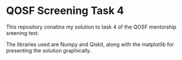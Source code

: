 # QOSF Screening Task 4
This repository conatins my solution to task 4 of the QOSF mentorship sreening test. 

The libraries used are Numpy and Qiskit, along with the matplotlib for presenting the solution graphically. 
